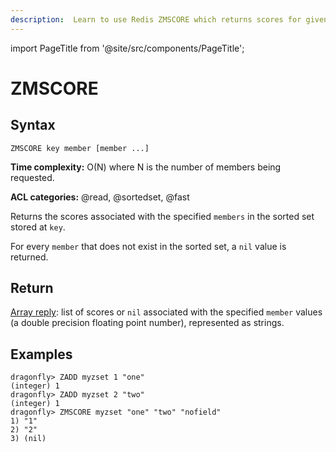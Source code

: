```yaml
---
description:  Learn to use Redis ZMSCORE which returns scores for given members in a sorted set.
---
```


import PageTitle from '@site/src/components/PageTitle';

# ZMSCORE

<PageTitle title="Redis ZMSCORE Command (Documentation) | Dragonfly" />

## Syntax

    ZMSCORE key member [member ...]

**Time complexity:** O(N) where N is the number of members being requested.

**ACL categories:** @read, @sortedset, @fast

Returns the scores associated with the specified `members` in the sorted set stored at `key`.

For every `member` that does not exist in the sorted set, a `nil` value is returned.

## Return

[Array reply](https://redis.io/docs/reference/protocol-spec/#arrays): list of scores or `nil` associated with the specified `member` values (a double precision floating point number),
represented as strings.

## Examples

```shell
dragonfly> ZADD myzset 1 "one"
(integer) 1
dragonfly> ZADD myzset 2 "two"
(integer) 1
dragonfly> ZMSCORE myzset "one" "two" "nofield"
1) "1"
2) "2"
3) (nil)
```
